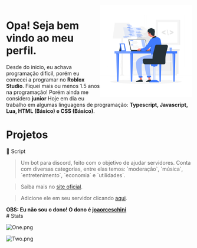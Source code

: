 <img src="https://github.com/joaorceschini/joaorceschini/raw/master/coding.svg" width=250px align="right">

# Opa! Seja bem vindo ao meu perfil.

Desde do inicio, eu achava programação dificil, porém eu comecei a programar no <strong>Roblox Studio</strong>.
Fiquei mais ou menos 1.5 anos na programação! Porém ainda me considero <strong>junior</strong>
Hoje em dia eu trabalho em algumas linguagens de programação: <strong>Typescript, Javascript, Lua, HTML (Básico) e CSS (Básico)</strong>.

# Projetos

👾 Script<br>
<blockquote>Um bot para discord, feito com o objetivo de ajudar servidores. Conta com diversas categorias, entre elas temos: `moderação`, `música`, `entretenimento`, `economia` e `utilidades`.</blockquote>
<blockquote> Saiba mais no <a href="https://script-bot.vercel.app/">site oficial</a>.</blockquote>
<blockquote> Adicione ele em seu servidor clicando <a href="https://discord.com/oauth2/authorize?=&client_id=762764583793459200&scope=bot&permissions=8">aqui</a>.<br></blockquote>
<strong>OBS: Eu não sou o dono! O dono é <a href="https://github.com/joaorceschini">joaorceschini</a></strong>
<br>
# Stats

![One.png](https://github-readme-stats.vercel.app/api?username=LeoNidioJose&theme=onedark)

![Two.png](https://github-readme-stats.vercel.app/api/top-langs/?username=LeoNidioJose&hide=html&layout=compact&theme=onedark)
